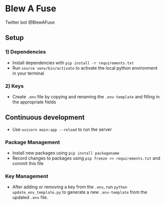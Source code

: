 # Blew A Fuse

Twitter bot @BlewAFuse

## Setup

### 1) Dependencies
* Install dependencies with `pip install -r requirements.txt`
* Run `source venv/bin/activate` to activate the local python environment in your terminal

### 2) Keys

* Create `.env` file by copying and renaming the `.env-template` and filling in the appropriate fields

## Continuous development

* Use `uvicorn main:app --reload` to run the server

### Package Management

* Install new packages using `pip install packagename`
* Record changes to packages using `pip freeze >> requirements.txt` and commit this file

### Key Management

* After adding or removing a key from the `.env`, run `python update_env_template.py` to generate a new `.env-template` from the updated `.env` file.